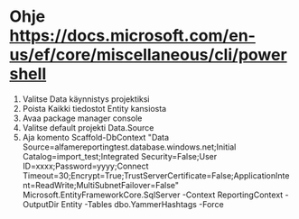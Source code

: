﻿# Ohje https://docs.microsoft.com/en-us/ef/core/miscellaneous/cli/powershell
1. Valitse Data käynnistys projektiksi
2. Poista Kaikki tiedostot Entity kansiosta
3. Avaa package manager console
4. Valitse default projekti Data.Source
5. Aja komento
Scaffold-DbContext "Data Source=alfamereportingtest.database.windows.net;Initial Catalog=import_test;Integrated Security=False;User ID=xxxx;Password=yyyy;Connect Timeout=30;Encrypt=True;TrustServerCertificate=False;ApplicationIntent=ReadWrite;MultiSubnetFailover=False" Microsoft.EntityFrameworkCore.SqlServer -Context ReportingContext -OutputDir Entity -Tables dbo.YammerHashtags -Force